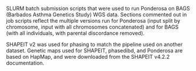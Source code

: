 SLURM batch submission scripts that were used to run Ponderosa on BAGS (Barbados
Asthma Genetics Study) WGS data. Sections commented out in job scripts reflect
the multiple versions run for Ponderosa (input split by chromosome, input with
all chromosomes concatenated) and for BAGS (with all individuals, with parental
discordance removed).

SHAPEIT v2 was used for phasing to match the pipeline used on another dataset.
Genetic maps used for SHAPEIT, phasedibd, and Ponderosa are based on HapMap, and
were downloaded from the SHAPEIT v4.2.2 documentation.

